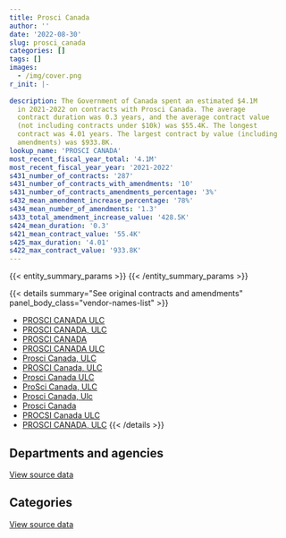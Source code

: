 ```yaml
---
title: Prosci Canada
author: ''
date: '2022-08-30'
slug: prosci_canada
categories: []
tags: []
images:
  - /img/cover.png
r_init: |-
  
description: The Government of Canada spent an estimated $4.1M
  in 2021-2022 on contracts with Prosci Canada. The average
  contract duration was 0.3 years, and the average contract value
  (not including contracts under $10k) was $55.4K. The longest
  contract was 4.01 years. The largest contract by value (including
  amendments) was $933.8K.
lookup_name: 'PROSCI CANADA'
most_recent_fiscal_year_total: '4.1M'
most_recent_fiscal_year_year: '2021-2022'
s431_number_of_contracts: '287'
s431_number_of_contracts_with_amendments: '10'
s431_number_of_contracts_amendments_percentage: '3%'
s432_mean_amendment_increase_percentage: '78%'
s434_mean_number_of_amendments: '1.3'
s433_total_amendment_increase_value: '428.5K'
s424_mean_duration: '0.3'
s421_mean_contract_value: '55.4K'
s425_max_duration: '4.01'
s422_max_contract_value: '933.8K'
---
```


<script src="/rmarkdown-libs/htmlwidgets/htmlwidgets.js"></script>
<link href="/rmarkdown-libs/datatables-css/datatables-crosstalk.css" rel="stylesheet" />
<script src="/rmarkdown-libs/datatables-binding/datatables.js"></script>
<script src="/rmarkdown-libs/jquery/jquery-3.6.0.min.js"></script>
<link href="/rmarkdown-libs/dt-core-bootstrap/css/dataTables.bootstrap.min.css" rel="stylesheet" />
<link href="/rmarkdown-libs/dt-core-bootstrap/css/dataTables.bootstrap.extra.css" rel="stylesheet" />
<script src="/rmarkdown-libs/dt-core-bootstrap/js/jquery.dataTables.min.js"></script>
<script src="/rmarkdown-libs/dt-core-bootstrap/js/dataTables.bootstrap.min.js"></script>
<link href="/rmarkdown-libs/crosstalk/css/crosstalk.min.css" rel="stylesheet" />
<script src="/rmarkdown-libs/crosstalk/js/crosstalk.min.js"></script>
<script src="/rmarkdown-libs/htmlwidgets/htmlwidgets.js"></script>
<link href="/rmarkdown-libs/datatables-css/datatables-crosstalk.css" rel="stylesheet" />
<script src="/rmarkdown-libs/datatables-binding/datatables.js"></script>
<script src="/rmarkdown-libs/jquery/jquery-3.6.0.min.js"></script>
<link href="/rmarkdown-libs/dt-core-bootstrap/css/dataTables.bootstrap.min.css" rel="stylesheet" />
<link href="/rmarkdown-libs/dt-core-bootstrap/css/dataTables.bootstrap.extra.css" rel="stylesheet" />
<script src="/rmarkdown-libs/dt-core-bootstrap/js/jquery.dataTables.min.js"></script>
<script src="/rmarkdown-libs/dt-core-bootstrap/js/dataTables.bootstrap.min.js"></script>
<link href="/rmarkdown-libs/crosstalk/css/crosstalk.min.css" rel="stylesheet" />
<script src="/rmarkdown-libs/crosstalk/js/crosstalk.min.js"></script>

{{< entity_summary_params >}}
{{< /entity_summary_params >}}

{{< details summary="See original contracts and amendments" panel_body_class="vendor-names-list" >}}
- [PROSCI CANADA ULC](https://search.open.canada.ca/en/ct/?sort=contract_value_f%20desc&page=1&search_text=%22PROSCI%20CANADA%20ULC%22)
- [PROSCI CANADA, ULC](https://search.open.canada.ca/en/ct/?sort=contract_value_f%20desc&page=1&search_text=%22PROSCI%20CANADA%2c%20ULC%22)
- [PROSCI CANADA](https://search.open.canada.ca/en/ct/?sort=contract_value_f%20desc&page=1&search_text=%22PROSCI%20CANADA%22)
- [PROSCI CANADA ULC](https://search.open.canada.ca/en/ct/?sort=contract_value_f%20desc&page=1&search_text=%22PROSCI%20%20CANADA%20%20ULC%22)
- [Prosci Canada, ULC](https://search.open.canada.ca/en/ct/?sort=contract_value_f%20desc&page=1&search_text=%22Prosci%20Canada%2c%20ULC%22)
- [PROSCI Canada, ULC](https://search.open.canada.ca/en/ct/?sort=contract_value_f%20desc&page=1&search_text=%22PROSCI%20Canada%2c%20ULC%22)
- [Prosci Canada ULC](https://search.open.canada.ca/en/ct/?sort=contract_value_f%20desc&page=1&search_text=%22Prosci%20Canada%20ULC%22)
- [ProSci Canada, ULC](https://search.open.canada.ca/en/ct/?sort=contract_value_f%20desc&page=1&search_text=%22ProSci%20Canada%2c%20ULC%22)
- [Prosci Canada, Ulc](https://search.open.canada.ca/en/ct/?sort=contract_value_f%20desc&page=1&search_text=%22Prosci%20Canada%2c%20Ulc%22)
- [Prosci Canada](https://search.open.canada.ca/en/ct/?sort=contract_value_f%20desc&page=1&search_text=%22Prosci%20Canada%22)
- [PROCSI Canada ULC](https://search.open.canada.ca/en/ct/?sort=contract_value_f%20desc&page=1&search_text=%22PROCSI%20Canada%20ULC%22)
- [PROSCI CANADA, ULC](https://search.open.canada.ca/en/ct/?sort=contract_value_f%20desc&page=1&search_text=%22PROSCI%20%20CANADA%2c%20ULC%22)
{{< /details >}}

## Departments and agencies

<div id="htmlwidget-1" style="width:100%;height:auto;" class="datatables html-widget"></div>
<script type="application/json" data-for="htmlwidget-1">{"x":{"style":"bootstrap","filter":"none","vertical":false,"data":[["<a href=\"/departments/aafc-aac/\">Agriculture and Agri-Food Canada<\/a>","<a href=\"/departments/acoa-apeca/\">Atlantic Canada Opportunities Agency<\/a>","<a href=\"/departments/cbsa-asfc/\">Canada Border Services Agency<\/a>","<a href=\"/departments/ced-dec/\">Canada Economic Development for Quebec Regions<\/a>","<a href=\"/departments/cfia-acia/\">Canadian Food Inspection Agency<\/a>","<a href=\"/departments/cgc-ccg/\">Canadian Grain Commission<\/a>","<a href=\"/departments/cic/\">Immigration, Refugees and Citizenship Canada<\/a>","<a href=\"/departments/cnsc-ccsn/\">Canadian Nuclear Safety Commission<\/a>","<a href=\"/departments/cra-arc/\">Canada Revenue Agency<\/a>","<a href=\"/departments/csps-efpc/\">Canada School of Public Service<\/a>","<a href=\"/departments/dfatd-maecd/\">Global Affairs Canada<\/a>","<a href=\"/departments/dfo-mpo/\">Fisheries and Oceans Canada<\/a>","<a href=\"/departments/dnd-mdn/\">National Defence<\/a>","<a href=\"/departments/ec/\">Environment and Climate Change Canada<\/a>","<a href=\"/departments/elections/\">Elections Canada<\/a>","<a href=\"/departments/esdc-edsc/\">Employment and Social Development Canada<\/a>","<a href=\"/departments/fcac-acfc/\">Financial Consumer Agency of Canada<\/a>","<a href=\"/departments/feddevontario/\">Federal Economic Development Agency for Southern Ontario<\/a>","<a href=\"/departments/hc-sc/\">Health Canada<\/a>","<a href=\"/departments/ic/\">Innovation, Science and Economic Development Canada<\/a>","<a href=\"/departments/irb-cisr/\">Immigration and Refugee Board of Canada<\/a>","<a href=\"/departments/isc-sac/\">Indigenous Services Canada<\/a>","<a href=\"/departments/jus/\">Department of Justice Canada<\/a>","<a href=\"/departments/lac-bac/\">Library and Archives Canada<\/a>","<a href=\"/departments/pc/\">Parks Canada<\/a>","<a href=\"/departments/psc-cfp/\">Public Service Commission of Canada<\/a>","<a href=\"/departments/pwgsc-tpsgc/\">Public Services and Procurement Canada<\/a>","<a href=\"/departments/rcmp-grc/\">Royal Canadian Mounted Police<\/a>","<a href=\"/departments/ssc-spc/\">Shared Services Canada<\/a>","<a href=\"/departments/tbs-sct/\">Treasury Board of Canada Secretariat<\/a>","<a href=\"/departments/tc/\">Transport Canada<\/a>","<a href=\"/departments/vac-acc/\">Veterans Affairs Canada<\/a>"],[30430.9,null,202246.73,null,null,null,null,76625.3,30430.9,58019.85,92356.44,72828.5,null,null,null,123851.08,72828.5,null,null,21011.68,null,null,null,null,null,30962.77,239572.63,21016.25,75073.81,299167.5,443445.9,45063.23],[null,13800,811095.29,59816.32,30430.9,45197.25,44460.84,null,30430.9,59182.34,31083.57,136312.63,52492.8,null,33542.81,312500.99,null,null,null,61393.67,123904.5,null,59511.45,25181.54,null,null,257209.57,65834.75,60861.8,284839.1,161674.75,315980.27],[null,113525.7,922010.89,16039.01,21481.3,10666.05,139762.46,null,269258.46,null,93055.97,51145.72,164623.2,null,null,662258.15,null,null,41796.44,64443.9,null,39676.35,118164.1,47258.44,20958.53,null,382021.74,183696.24,452905.13,null,100803.91,null],[null,null,216905.22,null,213683,5713.95,390437.6,22310.26,857273.37,null,null,39951,73653.4,19269.81,null,1470687.28,null,92761.7,52341.6,null,null,null,null,29666.95,null,37470.35,57652.6,239796.98,178144.5,21481.3,84471.26,null]],"container":"<table class=\"table table-striped table-hover row-border order-column display\">\n  <thead>\n    <tr>\n      <th>Department<\/th>\n      <th>2018-2019<\/th>\n      <th>2019-2020<\/th>\n      <th>2020-2021<\/th>\n      <th>2021-2022<\/th>\n    <\/tr>\n  <\/thead>\n<\/table>","options":{"order":[[4,"desc"]],"pageLength":10,"autoWidth":true,"columnDefs":[{"targets":1,"render":"function(data, type, row, meta) {\n    return type !== 'display' ? data : DTWidget.formatCurrency(data, \"$\", 2, 3, \",\", \".\", true, null);\n  }"},{"targets":2,"render":"function(data, type, row, meta) {\n    return type !== 'display' ? data : DTWidget.formatCurrency(data, \"$\", 2, 3, \",\", \".\", true, null);\n  }"},{"targets":3,"render":"function(data, type, row, meta) {\n    return type !== 'display' ? data : DTWidget.formatCurrency(data, \"$\", 2, 3, \",\", \".\", true, null);\n  }"},{"targets":4,"render":"function(data, type, row, meta) {\n    return type !== 'display' ? data : DTWidget.formatCurrency(data, \"$\", 2, 3, \",\", \".\", true, null);\n  }"},{"width":"16%","targets":[1,2,3,4]},{"className":"dt-right","targets":[1,2,3,4]}],"orderClasses":false}},"evals":["options.columnDefs.0.render","options.columnDefs.1.render","options.columnDefs.2.render","options.columnDefs.3.render"],"jsHooks":[]}</script>
<p class="text-right">
<a href="https://github.com/GoC-Spending/contracts-data/tree/main/data/out/vendors/prosci_canada/summary_by_fiscal_year_by_department.csv" class="source-data-link btn btn-link">View source data</a>
</p>

## Categories

<div id="htmlwidget-2" style="width:100%;height:auto;" class="datatables html-widget"></div>
<script type="application/json" data-for="htmlwidget-2">{"x":{"style":"bootstrap","filter":"none","vertical":false,"data":[["<a href=\"/categories/professional_services/\">Professional services<\/a>","<a href=\"/categories/information_technology/\">Information technology<\/a>","<a href=\"/categories/travel/\">Travel<\/a>","<a href=\"/categories/human_capital/\">Human capital<\/a>"],[227262.91,null,null,1707669.06],[958734.87,30962.77,2898.59,2084141.81],[290161.71,null,31744.63,3593645.34],[355702.52,null,null,3747969.62]],"container":"<table class=\"table table-striped table-hover row-border order-column display\">\n  <thead>\n    <tr>\n      <th>Category<\/th>\n      <th>2018-2019<\/th>\n      <th>2019-2020<\/th>\n      <th>2020-2021<\/th>\n      <th>2021-2022<\/th>\n    <\/tr>\n  <\/thead>\n<\/table>","options":{"order":[[4,"desc"]],"dom":"t","pageLength":30,"autoWidth":true,"columnDefs":[{"targets":1,"render":"function(data, type, row, meta) {\n    return type !== 'display' ? data : DTWidget.formatCurrency(data, \"$\", 2, 3, \",\", \".\", true, null);\n  }"},{"targets":2,"render":"function(data, type, row, meta) {\n    return type !== 'display' ? data : DTWidget.formatCurrency(data, \"$\", 2, 3, \",\", \".\", true, null);\n  }"},{"targets":3,"render":"function(data, type, row, meta) {\n    return type !== 'display' ? data : DTWidget.formatCurrency(data, \"$\", 2, 3, \",\", \".\", true, null);\n  }"},{"targets":4,"render":"function(data, type, row, meta) {\n    return type !== 'display' ? data : DTWidget.formatCurrency(data, \"$\", 2, 3, \",\", \".\", true, null);\n  }"},{"width":"16%","targets":[1,2,3,4]},{"className":"dt-right","targets":[1,2,3,4]}],"orderClasses":false,"lengthMenu":[10,25,30,50,100]}},"evals":["options.columnDefs.0.render","options.columnDefs.1.render","options.columnDefs.2.render","options.columnDefs.3.render"],"jsHooks":[]}</script>
<p class="text-right">
<a href="https://github.com/GoC-Spending/contracts-data/tree/main/data/out/vendors/prosci_canada/summary_by_fiscal_year_by_category.csv" class="source-data-link btn btn-link">View source data</a>
</p>
